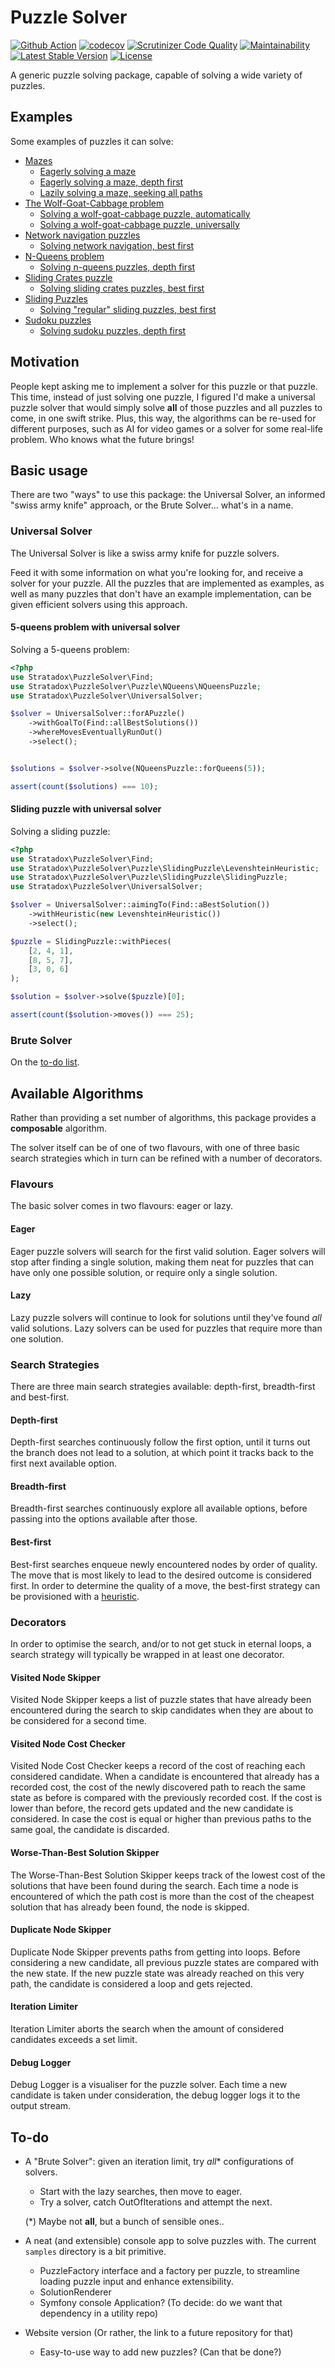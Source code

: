 # Puzzle Solver

[![Github Action](https://github.com/Stratadox/PuzzleSolver/workflows/Github%20Action/badge.svg)](https://github.com/Stratadox/PuzzleSolver/actions)
[![codecov](https://codecov.io/gh/Stratadox/PuzzleSolver/branch/main/graph/badge.svg)](https://codecov.io/gh/Stratadox/PuzzleSolver)
[![Scrutinizer Code Quality](https://scrutinizer-ci.com/g/Stratadox/PuzzleSolver/badges/quality-score.png?b=main)](https://scrutinizer-ci.com/g/Stratadox/PuzzleSolver/?branch=main)
[![Maintainability](https://api.codeclimate.com/v1/badges/d43d21a26591fb14cdc3/maintainability)](https://codeclimate.com/github/Stratadox/PuzzleSolver/maintainability)
[![Latest Stable Version](https://poser.pugx.org/stratadox/puzzle-solver/v/stable)](https://packagist.org/packages/stratadox/puzzle-solver)
[![License](https://poser.pugx.org/stratadox/puzzle-solver/license)](https://packagist.org/packages/stratadox/puzzle-solver)

A generic puzzle solving package, capable of solving a wide variety of puzzles.

## Examples

Some examples of puzzles it can solve:

- [Mazes](puzzles/Maze.md)
    - [Eagerly solving a maze](tests/Eagerly_solving_a_maze.php)
    - [Eagerly solving a maze, depth first](tests/Eagerly_solving_a_maze_depth_first.php)
    - [Lazily solving a maze, seeking all paths](tests/Lazily_solving_a_maze_seeking_all_paths.php)
- [The Wolf-Goat-Cabbage problem](puzzles/WolfGoatCabbage.md)
    - [Solving a wolf-goat-cabbage puzzle, automatically](tests/Solving_a_wolf_goat_cabbage_puzzle_automatically.php)
    - [Solving a wolf-goat-cabbage puzzle, universally](tests/Solving_a_wolf_goat_cabbage_puzzle_universally.php)
- [Network navigation puzzles](puzzles/NetworkNavigation.md)
    - [Solving network navigation, best first](tests/Solving_network_navigation_best_first.php)
- [N-Queens problem](puzzles/NQueens.md)
    - [Solving n-queens puzzles, depth first](tests/Solving_n_queens_puzzles_depth_first.php)
- [Sliding Crates puzzle](puzzles/SlidingCrates.md)
    - [Solving sliding crates puzzles, best first](tests/Solving_sliding_crates_puzzles_best_first.php)
- [Sliding Puzzles](puzzles/SlidingPuzzle.md)
    - [Solving "regular" sliding puzzles, best first](tests/Solving_regular_sliding_puzzles_best_first.php)
- [Sudoku puzzles](puzzles/Sudoku.md)
    - [Solving sudoku puzzles, depth first](tests/Solving_sudoku_puzzles_depth_first.php)

## Motivation

People kept asking me to implement a solver for this puzzle or that puzzle. 
This time, instead of just solving one puzzle, I figured I'd make a universal 
puzzle solver that would simply solve **all** of those puzzles and all puzzles 
to come, in one swift strike.
Plus, this way, the algorithms can be re-used for different purposes, such as 
AI for video games or a solver for some real-life problem. 
Who knows what the future brings!

## Basic usage

There are two "ways" to use this package: the Universal Solver, an informed 
"swiss army knife" approach, or the Brute Solver... what's in a name.

### Universal Solver

The Universal Solver is like a swiss army knife for puzzle solvers.

Feed it with some information on what you're looking for, and receive a solver 
for your puzzle. All the puzzles that are implemented as examples, as well as 
many puzzles that don't have an example implementation, can be given efficient 
solvers using this approach.

#### 5-queens problem with universal solver
Solving a 5-queens problem:
```php
<?php
use Stratadox\PuzzleSolver\Find;
use Stratadox\PuzzleSolver\Puzzle\NQueens\NQueensPuzzle;
use Stratadox\PuzzleSolver\UniversalSolver;

$solver = UniversalSolver::forAPuzzle()
    ->withGoalTo(Find::allBestSolutions())
    ->whereMovesEventuallyRunOut()
    ->select();


$solutions = $solver->solve(NQueensPuzzle::forQueens(5));

assert(count($solutions) === 10);
```

#### Sliding puzzle with universal solver
Solving a sliding puzzle:
```php
<?php
use Stratadox\PuzzleSolver\Find;
use Stratadox\PuzzleSolver\Puzzle\SlidingPuzzle\LevenshteinHeuristic;
use Stratadox\PuzzleSolver\Puzzle\SlidingPuzzle\SlidingPuzzle;
use Stratadox\PuzzleSolver\UniversalSolver;

$solver = UniversalSolver::aimingTo(Find::aBestSolution())
    ->withHeuristic(new LevenshteinHeuristic())
    ->select();

$puzzle = SlidingPuzzle::withPieces(
    [2, 4, 1],
    [8, 5, 7],
    [3, 0, 6]
);

$solution = $solver->solve($puzzle)[0];

assert(count($solution->moves()) === 25);
```

### Brute Solver

On the [to-do list](#to-do).

## Available Algorithms

Rather than providing a set number of algorithms, this package provides a 
**composable** algorithm.

The solver itself can be of one of two flavours, with one of three basic search 
strategies which in turn can be refined with a number of decorators.

### Flavours

The basic solver comes in two flavours: eager or lazy. 

#### Eager

Eager puzzle solvers will search for the first valid solution. Eager solvers
will stop after finding a single solution, making them neat for puzzles that
can have only one possible solution, or require only a single solution.

#### Lazy

Lazy puzzle solvers will continue to look for solutions until they've found
*all* valid solutions. Lazy solvers can be used for puzzles that require more
than one solution.

### Search Strategies

There are three main search strategies available: depth-first, breadth-first 
and best-first.

#### Depth-first

Depth-first searches continuously follow the first option, until it turns out
the branch does not lead to a solution, at which point it tracks back to the
first next available option.

#### Breadth-first

Breadth-first searches continuously explore all available options, before
passing into the options available after those.

#### Best-first

Best-first searches enqueue newly encountered nodes by order of quality. The
move that is most likely to lead to the desired outcome is considered first.
In order to determine the quality of a move, the best-first strategy can be 
provisioned with a [heuristic](https://en.wikipedia.org/wiki/Heuristic_(computer_science)).

### Decorators

In order to optimise the search, and/or to not get stuck in eternal loops, a 
search strategy will typically be wrapped in at least one decorator.

#### Visited Node Skipper

Visited Node Skipper keeps a list of puzzle states that have already been
encountered during the search to skip candidates when they are about to be 
considered for a second time.

#### Visited Node Cost Checker

Visited Node Cost Checker keeps a record of the cost of reaching each
considered candidate. When a candidate is encountered that already has a 
recorded cost, the cost of the newly discovered path to reach the same state 
as before is compared with the previously recorded cost. If the cost is lower 
than before, the record gets updated and the new candidate is considered. In 
case the cost is equal or higher than previous paths to the same goal, the 
candidate is discarded.

#### Worse-Than-Best Solution Skipper

The Worse-Than-Best Solution Skipper keeps track of the lowest cost of the
solutions that have been found during the search. Each time a node is
encountered of which the path cost is more than the cost of the cheapest 
solution that has already been found, the node is skipped.

#### Duplicate Node Skipper

Duplicate Node Skipper prevents paths from getting into loops.
Before considering a new candidate, all previous puzzle states are compared
with the new state. If the new puzzle state was already reached on this very 
path, the candidate is considered a loop and gets rejected.

#### Iteration Limiter

Iteration Limiter aborts the search when the amount of considered candidates 
exceeds a set limit.

#### Debug Logger

Debug Logger is a visualiser for the puzzle solver. Each time a new candidate
is taken under consideration, the debug logger logs it to the output stream.

## To-do

- A "Brute Solver": given an iteration limit, try *all** configurations of 
  solvers. 
  - Start with the lazy searches, then move to eager. 
  - Try a solver, catch OutOfIterations and attempt the next.
  
  (*) Maybe not **all**, but a bunch of sensible ones..

- A neat (and extensible) console app to solve puzzles with. The current 
  `samples` directory is a bit primitive.
  - PuzzleFactory interface and a factory per puzzle, to streamline loading 
    puzzle input and enhance extensibility.
  - SolutionRenderer 
  - Symfony console Application? (To decide: do we want that dependency in a 
    utility repo)

- Website version (Or rather, the link to a future repository for that)
  - Easy-to-use way to add new puzzles? (Can that be done?)
